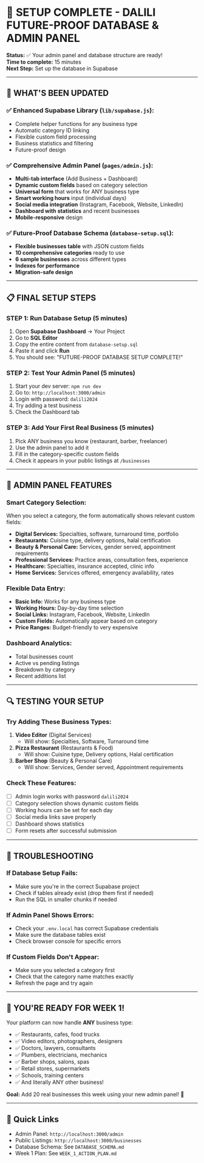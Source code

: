 # 🎉 SETUP COMPLETE - DALILI FUTURE-PROOF DATABASE & ADMIN PANEL

**Status:** ✅ Your admin panel and database structure are ready!  
**Time to complete:** 15 minutes  
**Next Step:** Set up the database in Supabase

---

## 🚀 **WHAT'S BEEN UPDATED**

### **✅ Enhanced Supabase Library (`lib/supabase.js`):**
- Complete helper functions for any business type
- Automatic category ID linking
- Flexible custom field processing
- Business statistics and filtering
- Future-proof design

### **✅ Comprehensive Admin Panel (`pages/admin.js`):**
- **Multi-tab interface** (Add Business + Dashboard)
- **Dynamic custom fields** based on category selection
- **Universal form** that works for ANY business type
- **Smart working hours** input (individual days)
- **Social media integration** (Instagram, Facebook, Website, LinkedIn)
- **Dashboard with statistics** and recent businesses
- **Mobile-responsive** design

### **✅ Future-Proof Database Schema (`database-setup.sql`):**
- **Flexible businesses table** with JSON custom fields
- **10 comprehensive categories** ready to use
- **6 sample businesses** across different types
- **Indexes for performance**
- **Migration-safe design**

---

## 📋 **FINAL SETUP STEPS**

### **STEP 1: Run Database Setup (5 minutes)**
1. Open **Supabase Dashboard** → Your Project
2. Go to **SQL Editor**
3. Copy the entire content from `database-setup.sql`
4. Paste it and click **Run**
5. You should see: "FUTURE-PROOF DATABASE SETUP COMPLETE!"

### **STEP 2: Test Your Admin Panel (5 minutes)**
1. Start your dev server: `npm run dev`
2. Go to: `http://localhost:3000/admin`
3. Login with password: `dalili2024`
4. Try adding a test business
5. Check the Dashboard tab

### **STEP 3: Add Your First Real Business (5 minutes)**
1. Pick ANY business you know (restaurant, barber, freelancer)
2. Use the admin panel to add it
3. Fill in the category-specific custom fields
4. Check it appears in your public listings at `/businesses`

---

## 🎯 **ADMIN PANEL FEATURES**

### **Smart Category Selection:**
When you select a category, the form automatically shows relevant custom fields:

- **Digital Services:** Specialties, software, turnaround time, portfolio
- **Restaurants:** Cuisine type, delivery options, halal certification
- **Beauty & Personal Care:** Services, gender served, appointment requirements
- **Professional Services:** Practice areas, consultation fees, experience
- **Healthcare:** Specialties, insurance accepted, clinic info
- **Home Services:** Services offered, emergency availability, rates

### **Flexible Data Entry:**
- **Basic Info:** Works for any business type
- **Working Hours:** Day-by-day time selection
- **Social Links:** Instagram, Facebook, Website, LinkedIn
- **Custom Fields:** Automatically appear based on category
- **Price Ranges:** Budget-friendly to very expensive

### **Dashboard Analytics:**
- Total businesses count
- Active vs pending listings
- Breakdown by category
- Recent additions list

---

## 🔍 **TESTING YOUR SETUP**

### **Try Adding These Business Types:**
1. **Video Editor** (Digital Services)
   - Will show: Specialties, Software, Turnaround time
2. **Pizza Restaurant** (Restaurants & Food)
   - Will show: Cuisine type, Delivery options, Halal certification
3. **Barber Shop** (Beauty & Personal Care)
   - Will show: Services, Gender served, Appointment requirements

### **Check These Features:**
- [ ] Admin login works with password `dalili2024`
- [ ] Category selection shows dynamic custom fields
- [ ] Working hours can be set for each day
- [ ] Social media links save properly
- [ ] Dashboard shows statistics
- [ ] Form resets after successful submission

---

## 🚨 **TROUBLESHOOTING**

### **If Database Setup Fails:**
- Make sure you're in the correct Supabase project
- Check if tables already exist (drop them first if needed)
- Run the SQL in smaller chunks if needed

### **If Admin Panel Shows Errors:**
- Check your `.env.local` has correct Supabase credentials
- Make sure the database tables exist
- Check browser console for specific errors

### **If Custom Fields Don't Appear:**
- Make sure you selected a category first
- Check that the category name matches exactly
- Refresh the page and try again

---

## 🎉 **YOU'RE READY FOR WEEK 1!**

Your platform can now handle **ANY** business type:
- ✅ Restaurants, cafes, food trucks
- ✅ Video editors, photographers, designers
- ✅ Doctors, lawyers, consultants
- ✅ Plumbers, electricians, mechanics
- ✅ Barber shops, salons, spas
- ✅ Retail stores, supermarkets
- ✅ Schools, training centers
- ✅ And literally ANY other business!

**Goal:** Add 20 real businesses this week using your new admin panel! 🚀

---

## 🔗 **Quick Links**
- Admin Panel: `http://localhost:3000/admin`
- Public Listings: `http://localhost:3000/businesses`
- Database Schema: See `DATABASE_SCHEMA.md`
- Week 1 Plan: See `WEEK_1_ACTION_PLAN.md` 